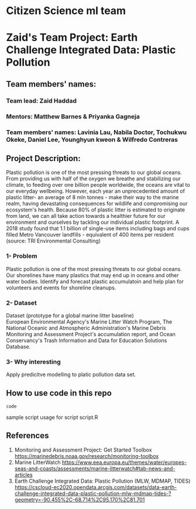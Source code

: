 # Citizen Science ml team
# Zaid's Team Project: Earth Challenge Integrated Data: Plastic Pollution

## Team members' names: 
### Team lead: Zaid Haddad
### Mentors: Matthew Barnes & Priyanka Gagneja
### Team members' names: Lavinia Lau, Nabila Doctor, Tochukwu Okeke, Daniel Lee, Younghyun kweon & Wilfredo Contreras

## Project Description: 

Plastic pollution is one of the most pressing threats to our global oceans. From providing us with half of the oxygen we breathe and stabilizing our climate, to feeding over one billion people worldwide, the oceans are vital to our everyday wellbeing.  However, each year an unprecedented amount of plastic litter- an average of 8 mln tonnes - make their way to the marine realm, having devastating consequences for wildlife and compromising our ecosystem's health. Because 80% of plastic litter is estimated to originate from land, we can all take action towards a healthier future for our environment and ourselves by tackling our individual plastic footprint. A 2018 study found that 1.1 billion of single-use items including bags and cups filled Metro Vancouver landfills - equivalent of 400 items per resident (source: TRI Environmental Consulting)

### 1- Problem    
Plastic pollution is one of the most pressing threats to our global oceans. Our shorelines have many plastics that may end up in oceans and other water bodies. 
Identify and forecast plastic accumulatoin and help plan for volunteers and events for shoreline cleanups.     
      
### 2- Dataset     
Dataset (prototype for a global marine litter baseline)        
European Environmental Agency's Marine Litter Watch Program, The National Oceanic and Atmospheric Administration's Marine Debris Monitoring and Assessment Project's accumulation report, and Ocean Conservancy's Trash Information and Data for Education Solutions Database.         

    
### 3- Why interesting     
Apply predicitve modelling to platic pollution data set.      
   
## How to use code in this repo

    code

sample script usage for script script.R

## References

1. Monitoring and Assessment Project: Get Started Toolbox  https://marinedebris.noaa.gov/research/monitoring-toolbox
2. Marine LitterWatch   https://www.eea.europa.eu/themes/water/europes-seas-and-coasts/assessments/marine-litterwatch#tab-news-and-articles        
3. Earth Challenge Integrated Data: Plastic Pollution (MLW, MDMAP, TIDES)     https://cscloud-ec2020.opendata.arcgis.com/datasets/data-earth-challenge-integrated-data-plastic-pollution-mlw-mdmap-tides-?geometry=-90.455%2C-68.714%2C95.170%2C81.701     


